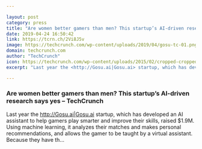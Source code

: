 ```yaml
---

layout: post
category: press
title: "Are women better gamers than men? This startup’s AI-driven research says yes"
date: 2019-04-24 16:50:42
link: https://tcrn.ch/2Vi8J5v
image: https://techcrunch.com/wp-content/uploads/2019/04/gosu-tc-01.png?w=533
domain: techcrunch.com
author: "TechCrunch"
icon: https://techcrunch.com/wp-content/uploads/2015/02/cropped-cropped-favicon-gradient.png?w=180
excerpt: "Last year the <http://Gosu.ai|Gosu.ai> startup, which has developed an AI assistant to help gamers play smarter and improve their skills, raised $1.9M. Using machine learning, it analyzes their matches and makes personal recommendations, and allows the gamer to be taught by a virtual assistant. Because they have th…"

---
```


### Are women better gamers than men? This startup’s AI-driven research says yes – TechCrunch

Last year the <http://Gosu.ai|Gosu.ai> startup, which has developed an AI assistant to help gamers play smarter and improve their skills, raised $1.9M. Using machine learning, it analyzes their matches and makes personal recommendations, and allows the gamer to be taught by a virtual assistant. Because they have th…
